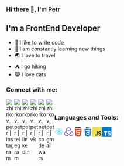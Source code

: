 ### Hi there 👋, I'm Petr


## I'm a FrontEnd Developer
 - 💪 I like to write code
 - 🥅 I am constantly learning new things
 - 🌏 I love to travel
 - ⛺ I go hiking
 - 😸 I love cats

### Connect with me:
[<img align='left' alt='zhirkov_petr | instagram' width='22px' src='https://cdn.jsdelivr.net/npm/simple-icons@v3/icons/instagram.svg' />][instagram]
[<img align='left' alt='zhirkov_petr | telegram' width='22px' src='https://cdn.jsdelivr.net/npm/simple-icons@v3/icons/telegram.svg' />][telegram]
[<img align='left' alt='zhirkov_petr | linkedin' width='22px' src='https://cdn.jsdelivr.net/npm/simple-icons@v3/icons/linkedin.svg' />][linkedin]
[<img align='left' alt='zhirkov_petr | vk' width='22px' src='https://cdn.jsdelivr.net/npm/simple-icons@v3/icons/vk.svg' />][vk]
[<img align='left' alt='zhirkov_petr | codewars' width='22px' src='https://cdn.jsdelivr.net/npm/simple-icons@v3/icons/codewars.svg' />][codewars]
[<img align='left' alt='zhirkov_petr | gmail' width='22px' src='https://cdn.jsdelivr.net/npm/simple-icons@v3/icons/gmail.svg' />][gmail]

<br />

### Languages and Tools:

<img align='left' alt='React' width='26px' src='https://raw.githubusercontent.com/github/explore/80688e429a7d4ef2fca1e82350fe8e3517d3494d/topics/react/react.png' />
<img align='left' alt='Redux' width='26px' src='https://raw.githubusercontent.com/github/explore/80688e429a7d4ef2fca1e82350fe8e3517d3494d/topics/redux/redux.png' />
<img align='left' alt='HTML5' width='26px' src='https://raw.githubusercontent.com/github/explore/80688e429a7d4ef2fca1e82350fe8e3517d3494d/topics/html/html.png' />
<img align='left' alt='CSS3' width='26px' src='https://raw.githubusercontent.com/github/explore/80688e429a7d4ef2fca1e82350fe8e3517d3494d/topics/css/css.png' />
<img align='left' alt='Java Script' width='26px' src='https://raw.githubusercontent.com/github/explore/80688e429a7d4ef2fca1e82350fe8e3517d3494d/topics/javascript/javascript.png' />
<img align='left' alt='Type Script' width='26px' src='https://raw.githubusercontent.com/github/explore/80688e429a7d4ef2fca1e82350fe8e3517d3494d/topics/typescript/typescript.png' />

<br />
<br />

[instagram]: https://www.instagram.com/zhirkov_petr/
[telegram]: https://t.me/zhirkovpetr
[linkedin]: https://www.linkedin.com/in/zhirkovpetr/
[vk]: https://vk.com/zhirkov_petr
[codewars]: https://www.codewars.com/users/zhirkov_petr
[gmail]: mailto:zhirkovpetr95@gmail.com


